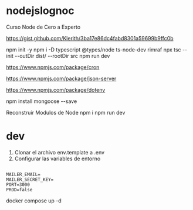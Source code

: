 # nodejslognoc
Curso Node de Cero a Experto

https://gist.github.com/Klerith/3ba17e86dc4fabd8301a59699b9ffc0b


npm init -y
npm i -D typescript @types/node ts-node-dev rimraf
npx tsc --init --outDir dist/ --rootDir src
npm run dev

https://www.npmjs.com/package/cron

https://www.npmjs.com/package/json-server


https://www.npmjs.com/package/dotenv


npm install mongoose --save


Reconstruir Modulos de Node
npm i
npm run dev


# dev
1. Clonar el archivo env.template a .env
2. Configurar las variables de entorno

```

MAILER_EMAIL=
MAILER_SECRET_KEY=
PORT=3000
PROD=false

```

docker compose up -d